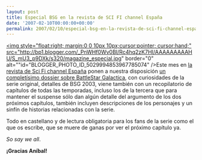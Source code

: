 ```yaml
---
layout: post
title: Especial BSG en la revista de SCI FI channel España
date: '2007-02-10T00:00:00+00:00'
permalink: 2007/02/10/especial-bsg-en-la-revista-de-sci-fi-channel-espana/
---
```

<a href="http://www.scifi.es/magazine/pdf/scifi_galactica.pdf.zip"><img style="float:right; margin:0 0 10px 10px;cursor:pointer; cursor:hand;" src="http://bp1.blogger.com/_PnWHf0Wv0BI/Rc4hq2zK7HI/AAAAAAAAAHU/S_mU3_p9DXk/s320/magazine_especial.jpg" border="0" alt=""id="BLOGGER_PHOTO_ID_5029994853967785074" /></a>Este mes en <a href="http://www.scifi.es/magazine/index.php">la revista de Sci Fi channel España</a> ponen a nuestra disposición <a href="http://www.scifi.es/magazine/pdf/scifi_galactica.pdf.zip">un completísimo dossier sobre BattleStar Galactica</a>, con curiosidades de la serie original, detalles de BSG 2003, viene también con un recopilatorio de capítulos de todas las temporadas, incluso los de la tercera que para mantener el suspense sólo dan algún detalle del argumento de los dos próximos capítulos, también incluyen descripciones de los personajes y un sinfín de historias relacionadas con la serie. 

Todo en castellano y de lectura obligatoria para los fans de la serie como el que os escribe, que se muere de ganas por ver el próximo capítulo ya. 

<span style="font-style:italic;">So say we all</span>.

<span style="font-weight:bold;">¡Gracias Aníbal!</span>
